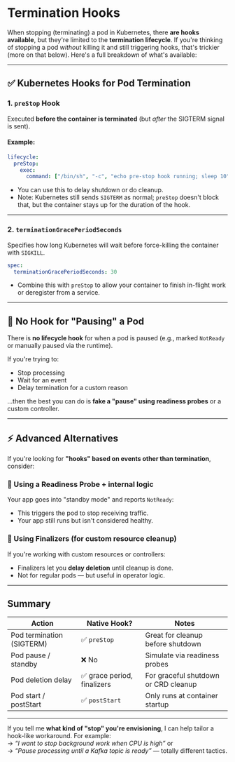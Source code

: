 # Termination Hooks 

When stopping (terminating) a pod in Kubernetes, there **are hooks available**, but they're limited to the **termination lifecycle**. If you're thinking of stopping a pod *without* killing it and still triggering hooks, that's trickier (more on that below). Here's a full breakdown of what's available:

---

## ✅ **Kubernetes Hooks for Pod Termination**

### 1. **`preStop` Hook**
Executed **before the container is terminated** (but *after* the SIGTERM signal is sent).

#### Example:
```yaml
lifecycle:
  preStop:
    exec:
      command: ["/bin/sh", "-c", "echo pre-stop hook running; sleep 10"]
```

- You can use this to delay shutdown or do cleanup.
- Note: Kubernetes still sends `SIGTERM` as normal; `preStop` doesn't block that, but the container stays up for the duration of the hook.

---

### 2. **`terminationGracePeriodSeconds`**
Specifies how long Kubernetes will wait before force-killing the container with `SIGKILL`.

```yaml
spec:
  terminationGracePeriodSeconds: 30
```

- Combine this with `preStop` to allow your container to finish in-flight work or deregister from a service.

---

## 🚫 No Hook for "Pausing" a Pod
There is **no lifecycle hook** for when a pod is paused (e.g., marked `NotReady` or manually paused via the runtime).

If you're trying to:

- Stop processing
- Wait for an event
- Delay termination for a custom reason

...then the best you can do is **fake a "pause" using readiness probes** or a custom controller.

---

## ⚡ Advanced Alternatives
If you're looking for **"hooks" based on events other than termination**, consider:

### 🔹 Using a **Readiness Probe** + internal logic
Your app goes into "standby mode" and reports `NotReady`:
- This triggers the pod to stop receiving traffic.
- Your app still runs but isn't considered healthy.

### 🔹 Using **Finalizers** (for custom resource cleanup)
If you're working with custom resources or controllers:
- Finalizers let you **delay deletion** until cleanup is done.
- Not for regular pods — but useful in operator logic.

---

## Summary

| Action                        | Native Hook? | Notes |
|-----------------------------|--------------|-------|
| Pod termination (SIGTERM)   | ✅ `preStop`  | Great for cleanup before shutdown |
| Pod pause / standby         | ❌ No         | Simulate via readiness probes |
| Pod deletion delay          | ✅ grace period, finalizers | For graceful shutdown or CRD cleanup |
| Pod start / postStart       | ✅ `postStart`| Only runs at container startup |

---

If you tell me **what kind of "stop" you're envisioning**, I can help tailor a hook-like workaround. For example:  
→ *“I want to stop background work when CPU is high”* or  
→ *“Pause processing until a Kafka topic is ready”* — totally different tactics.

